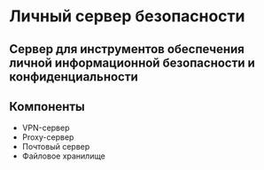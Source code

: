 # Личный сервер безопасности #

## Сервер для инструментов обеспечения личной информационной безопасности и конфиденциальности ##

## Компоненты ##

* VPN-сервер
* Proxy-сервер
* Почтовый сервер
* Файловое хранилище